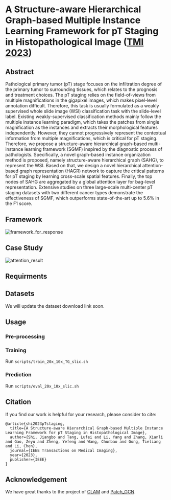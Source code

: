 # A Structure-aware Hierarchical Graph-based Multiple Instance Learning Framework for pT Staging in Histopathological Image ([TMI 2023](https://ieeexplore.ieee.org/abstract/document/10119190))

## Abstract 
Pathological primary tumor (pT) stage focuses on the infiltration degree of the primary tumor to surrounding tissues, which relates to the prognosis and treatment choices. The pT staging relies on the field-of-views from multiple magnifications in the gigapixel images, which makes pixel-level annotation difficult. Therefore, this task is usually formulated as a weakly supervised whole slide image (WSI) classification task with the slide-level label. Existing weakly-supervised classification methods mainly follow the multiple instance learning paradigm, which takes the patches from single magnification as the instances and extracts their morphological features independently. However, they cannot progressively represent the contextual information from multiple magnifications, which is critical for pT staging. Therefore, we propose a structure-aware hierarchical graph-based multi-instance learning framework (SGMF) inspired by the diagnostic process of pathologists. Specifically, a novel graph-based instance organization method is proposed, namely structure-aware hierarchical graph (SAHG), to represent the WSI. Based on that, we design a novel hierarchical attention-based graph representation (HAGR) network to capture the critical patterns for pT staging by learning cross-scale spatial features. Finally, the top nodes of SAHG are aggregated by a global attention layer for bag-level representation. Extensive studies on three large-scale multi-center pT staging datasets with two different cancer types demonstrate the effectiveness of SGMF, which outperforms state-of-the-art up to 5.6% in the F1 score.

## Framework 
![framework_for_response](https://github.com/Jiangbo-Shi/SGMF/assets/60539295/1e236a27-1444-4938-a57c-ace76531b990)

## Case Study
![attention_result](https://github.com/Jiangbo-Shi/SGMF/assets/60539295/144b125b-93c8-4ac5-99a2-0d9610a2abf7)

## Requirments

## Datasets
We will update the dataset download link soon.

## Usage
### Pre-processing
### Training
Run ````scripts/train_20x_10x_TG_slic.sh````
### Prediction
Run ```scripts/eval_20x_10x_slic.sh```

## Citation
If you find our work is helpful for your research, please consider to cite:
```
@article{shi2023pTstaging,
  title={A Structure-aware Hierarchical Graph-based Multiple Instance Learning Framework for pT Staging in Histopathological Image},
  author={Shi, Jiangbo and Tang, Lufei and Li, Yang and Zhang, Xianli and Gao, Zeyu and Zheng, Yefeng and Wang, Chunbao and Gong, Tieliang and Li, Chen},
  journal={IEEE Transactions on Medical Imaging},
  year={2023},
  publisher={IEEE}
}
```
## Acknowledgement
We have great thanks to the project of [CLAM](https://github.com/mahmoodlab/CLAM) and [Patch_GCN](https://github.com/mahmoodlab/Patch-GCN).
